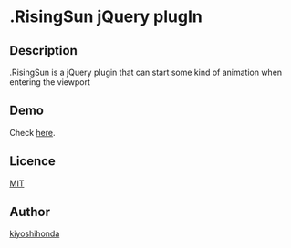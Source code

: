 # .RisingSun jQuery plugIn

## Description
.RisingSun is a jQuery plugin that can start some kind of animation when entering the viewport

## Demo

Check [here](http://hondakiyoshi.com/risingsun/).

## Licence

[MIT](https://github.com/tcnksm/tool/blob/master/LICENCE)

## Author

[kiyoshihonda](https://hondakiyoshi.com/)
